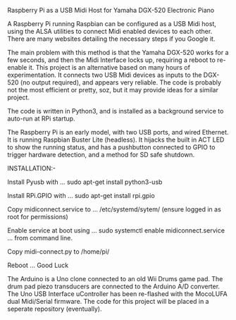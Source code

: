 Raspberry Pi as a USB Midi Host for Yamaha DGX-520 Electronic Piano

A Raspberry Pi running Raspbian can be configured as a USB Midi host, using the ALSA utilities to connect Midi enabled devices to each other. There are many websites detailing the necessary steps if you Google it.

The main problem with this method is that the Yamaha DGX-520 works for a few seconds, and then the Midi Interface locks up, requiring a reboot to re-enable it. This project is an alternative based on many hours of experimentation. It connects two USB Midi devices as inputs to the DGX-520 (no output required), and appears very reliable. The code is probably not the most efficient or pretty, soz, but it may provide ideas for a similar project.

The code is written in Python3, and is installed as a background service to auto-run at RPi startup.

The Raspberry Pi is an early model, with two USB ports, and wired Ethernet. It is running Raspbian Buster Lite (headless). It hijacks the built in ACT LED to show the running status, and has a pushbutton connected to GPIO to trigger hardware detection, and a method for SD safe shutdown.

INSTALLATION:-

Install Pyusb with ... sudo apt-get install python3-usb

Install RPi.GPIO with ... sudo apt-get install rpi.gpio

Copy midiconnect.service to ... /etc/systemd/sytem/ (ensure logged in as root for permissions)

Enable service at boot using ... sudo systemctl enable midiconnect.service ... from command line.

Copy midi-connect.py to /home/pi/

Reboot ... Good Luck

The Arduino is a Uno clone connected to an old Wii Drums game pad. The drum pad piezo transducers are connected to the Arduino A/D converter. The Uno USB Interface uController has been re-flashed with the MocoLUFA dual Midi/Serial firmware. The code for this project will be placed in a seperate repository (eventually).
